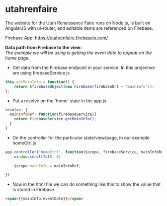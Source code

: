 # utahrenfaire
The website for the Utah Renaissance Faire runs on Node.js, is built on AngularJS with ui-router, and editable items are referenced on Firebase.

Firebase App: https://utahrenfaire.firebaseio.com/

**Data path from Firebase to the view:**  
*The example we will be using is getting the event date to appear on the home page.*
- Get data from the Firebase endpoint in your service. In this projectwe are using firebaseService.js 
```javascript
this.getMainInfo = function() {
	return $firebaseObject(new Firebase(firebaseUrl + 'mainInfo'));
};
```  
- Put a resolve on the 'home' state in the app.js
```javascript
resolve: {
  mainInfoRef: function(firebaseService){
    return firebaseService.getMainInfo();
  }
}
```  
- On the controller for the particular state/view/page, in our example homeCtrl.js
```javascript
app.controller('homeCtrl', function($scope, firebaseService, mainInfoRef) {
	window.scrollTo(0, 0)
	
	$scope.mainInfo = mainInfoRef;

})
```  
- Now in the html file we can do something like this to show the value that is stored in Firebase.
```html
<span>{{mainInfo.eventDate}}</span>
```